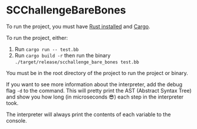 # SCChallengeBareBones

To run the project, you must have [Rust installed](https://rust-lang.org/tools/install/) and [Cargo](https://doc.rust-lang.org/cargo/getting-started/installation.html).

To run the project, either:

1. Run `cargo run -- test.bb`
2. Run `cargo build -r` then run the binary `./target/release/scchallenge_bare_bones test.bb`

You must be in the root directory of the project to run the project or binary.

If you want to see more information about the interpreter, add the debug flag `-d` to the command.
This will pretty print the AST (Abstract Syntax Tree) and show you how long (in microseconds 😎) each step in the interpreter took.

The interpreter will always print the contents of each variable to the console.
